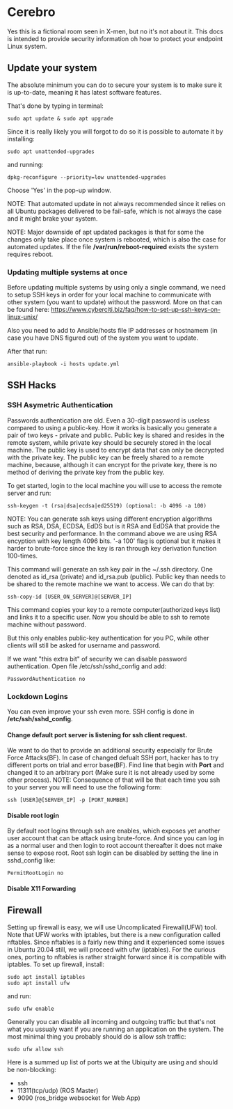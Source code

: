 # Cerebro 

Yes this is a fictional room seen in X-men, but no it's not about it.
This docs is intended to provide security information oh how to protect your endpoint Linux system.

## Update your system

The absolute minimum you can do to secure your system is to make sure it is up-to-date, meaning it has latest software features.

That's done by typing in terminal:

	sudo apt update & sudo apt upgrade

Since it is really likely you will forgot to do so it is possible to automate it by installing:

	sudo apt unattended-upgrades

and running:
	
	dpkg-reconfigure --priority=low unattended-upgrades

Choose 'Yes' in the pop-up window.

NOTE: That automated update in not always recommended since it relies on all Ubuntu packages delivered to be fail-safe, which is not always the case and it might brake your system. 

NOTE: Major downside of apt updated packages is that for some the changes only take place once system is rebooted, which is also the case for automated updates. If the file **/var/run/reboot-required** exists the system requires reboot.

### Updating multiple systems at once

Before updating multiple systems by using only a single command, we need to setup SSH keys in order for your local machine to communicate with other system (you want to update) without the password. 
More on that can be found here: https://www.cyberciti.biz/faq/how-to-set-up-ssh-keys-on-linux-unix/

Also you need to add to Ansible/hosts file IP addresses or hostnamem (in case you have DNS figured out) of the system you want to update.

After that run:

	ansible-playbook -i hosts update.yml

## SSH Hacks

### SSH Asymetric Authentication

Passwords authentication are old. Even a 30-digit password is useless compared to using a public-key.
How it works is basically you generate a pair of two keys - private and public.
Public key is shared and resides in the remote system, while private key should be securely stored in the local machine.
The public key is used to encrypt data that can only be decrypted with the private key. 
The public key can be freely shared to a remote machine, because, although it can encrypt for the private key, there is no method of deriving the private key from the public key.

To get started, login to the local machine you will use to access the remote server and run:

	ssh-keygen -t (rsa|dsa|ecdsa|ed25519) (optional: -b 4096 -a 100)

NOTE: You can generate ssh keys using different encryption algorithms such as RSA, DSA, ECDSA, EdDS but is it RSA and EdDSA that provide the best security and performance. 
In the command above we are using RSA encyption with key length 4096 bits. 
'-a 100' flag is optional but it makes it harder to brute-force since the key is ran through key derivation function 100-times.

This command will generate an ssh key pair in the ~/.ssh directory. One denoted as id_rsa (private) and id_rsa.pub (public).
Public key than needs to be shared to the remote machine we want to access. 
We can do that by:

	ssh-copy-id [USER_ON_SERVER]@[SERVER_IP]

This command copies your key to a remote computer(authorized keys list) and links it to a specific user.
Now you should be able to ssh to remote machine without password.

But this only enables public-key authentication for you PC, while other clients will still be asked for username and password. 

If we want "this extra bit" of security we can disable password authentication.
Open file /etc/ssh/sshd_config and add:

	PasswordAuthentication no

### Lockdown Logins

You can even improve your ssh even more. SSH config is done in **/etc/ssh/sshd_config**.

#### Change default port server is listening for ssh client request. 

We want to do that to provide an additional security especially for Brute Force Attacks(BF). In case of changed defualt SSH port, hacker has to try different ports on trial and error base(BF). 
Find line that begin with **Port** and changed it to an arbitrary port (Make sure it is not already used by some other process).
NOTE: Consequence of that will be that each time you ssh to your server you will need to use the following form:

	ssh [USER]@[SERVER_IP] -p [PORT_NUMBER] 

#### Disable root login

By default root logins through ssh are enables, which exposes yet another user account that can be attack using brute-force. And since you can log in as a normal user and then login to root account thereafter it does not make sense to expose root.
Root ssh login can be disabled by setting the line in sshd_config like:

	PermitRootLogin no

#### Disable X11 Forwarding


## Firewall

Setting up firewall is easy, we will use Uncomplicated Firewall(UFW) tool. 
Note that UFW works with iptables, but there is a new configuration called nftables. Since nftables is a fairly new thing and it experienced some issues in Ubuntu 20.04 still, we will proceed with ufw (iptables). 
For the curious ones, porting to nftables is rather straight forward since it is compatible with iptables.
To set up firewall, install:

	sudo apt install iptables
	sudo apt install ufw

and run: 
	
	sudo ufw enable

Generally you can disable all incoming and outgoing traffic but that's not what you ussualy want if you are running an application on the system.
The most minimal thing you probably should do is allow ssh traffic:

	sudo ufw allow ssh

Here is a summed up list of ports we at the Ubiquity are using and should be non-blocking:

- ssh
- 11311(tcp/udp) (ROS Master)
- 9090 (ros_bridge websocket for Web App)
	
